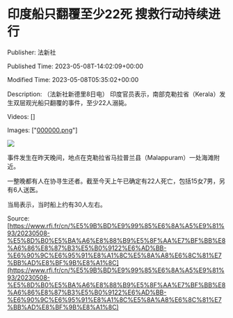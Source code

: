 # 印度船只翻覆至少22死 搜救行动持续进行

Publisher: 法新社

Published Time: 2023-05-08T-14:02:09+00:00

Modified Time: 2023-05-08T05:35:02+00:00

Description: （法新社新德里8日电） 印度官员表示，南部克勒拉省（Kerala）发生双层观光船只翻覆的事件，至少22人溺毙。

Videos: []

Images: ["[000000.png](000000.png)"]

<!--METADATA-->

![](../Images/2023-05-08T-14-02-09-00-00/000000.png)

事件发生在昨天晚间，地点在克勒拉省马拉普兰县（Malappuram）一处海滩附近。

一整晚都有人在协寻生还者。截至今天上午已确定有22人死亡，包括15女7男，另有6人送医。

当局表示，当时船上约有30人左右。

Source: [https://www.rfi.fr/cn/%E5%9B%BD%E9%99%85%E6%8A%A5%E9%81%93/20230508-%E5%8D%B0%E5%BA%A6%E8%88%B9%E5%8F%AA%E7%BF%BB%E8%A6%86%E8%87%B3%E5%B0%9122%E6%AD%BB-%E6%90%9C%E6%95%91%E8%A1%8C%E5%8A%A8%E6%8C%81%E7%BB%AD%E8%BF%9B%E8%A1%8C](https://www.rfi.fr/cn/%E5%9B%BD%E9%99%85%E6%8A%A5%E9%81%93/20230508-%E5%8D%B0%E5%BA%A6%E8%88%B9%E5%8F%AA%E7%BF%BB%E8%A6%86%E8%87%B3%E5%B0%9122%E6%AD%BB-%E6%90%9C%E6%95%91%E8%A1%8C%E5%8A%A8%E6%8C%81%E7%BB%AD%E8%BF%9B%E8%A1%8C)
